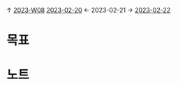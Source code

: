 
↑ [2023-W08](2023-W08.md)
[2023-02-20](2023-02-20.md) ← 2023-02-21 → [2023-02-22](2023-02-22.md)


# 목표



# 노트





